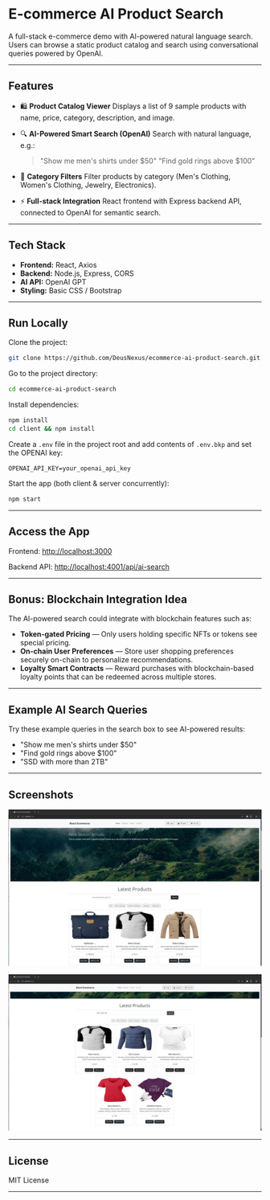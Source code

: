 # E-commerce AI Product Search

A full-stack e-commerce demo with AI-powered natural language search.
Users can browse a static product catalog and search using conversational queries powered by OpenAI.

---

## Features

* 🛍 **Product Catalog Viewer**
  Displays a list of 9 sample products with name, price, category, description, and image.

* 🔍 **AI-Powered Smart Search (OpenAI)**
  Search with natural language, e.g.:

  > "Show me men's shirts under \$50"
  > "Find gold rings above \$100"

* 📂 **Category Filters**
  Filter products by category (Men's Clothing, Women's Clothing, Jewelry, Electronics).

* ⚡ **Full-stack Integration**
  React frontend with Express backend API, connected to OpenAI for semantic search.

---

## Tech Stack

* **Frontend:** React, Axios
* **Backend:** Node.js, Express, CORS
* **AI API:** OpenAI GPT
* **Styling:** Basic CSS / Bootstrap

---

## Run Locally

Clone the project:

```bash
git clone https://github.com/DeusNexus/ecommerce-ai-product-search.git
```

Go to the project directory:

```bash
cd ecommerce-ai-product-search
```

Install dependencies:

```bash
npm install
cd client && npm install
```

Create a `.env` file in the project root and add contents of `.env.bkp` and set the OPENAI key:

```
OPENAI_API_KEY=your_openai_api_key
```

Start the app (both client & server concurrently):

```bash
npm start
```

---

## Access the App

Frontend:
[http://localhost:3000](http://localhost:3000)

Backend API:
[http://localhost:4001/api/ai-search](http://localhost:4001/api/ai-search)

---

## Bonus: Blockchain Integration Idea

The AI-powered search could integrate with blockchain features such as:

* **Token-gated Pricing** — Only users holding specific NFTs or tokens see special pricing.
* **On-chain User Preferences** — Store user shopping preferences securely on-chain to personalize recommendations.
* **Loyalty Smart Contracts** — Reward purchases with blockchain-based loyalty points that can be redeemed across multiple stores.

---

## Example AI Search Queries

Try these example queries in the search box to see AI-powered results:

- "Show me men's shirts under $50"
- "Find gold rings above $100"
- "SSD with more than 2TB"


---

## Screenshots

![Product Catalog](./product_catalog.png)

![AI Product Search](./ai_search.png)

---

## License

MIT License

---
